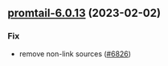 

## [promtail-6.0.13](https://github.com/truecharts/charts/compare/promtail-6.0.12...promtail-6.0.13) (2023-02-02)

### Fix

- remove non-link sources ([#6826](https://github.com/truecharts/charts/issues/6826))
  
  